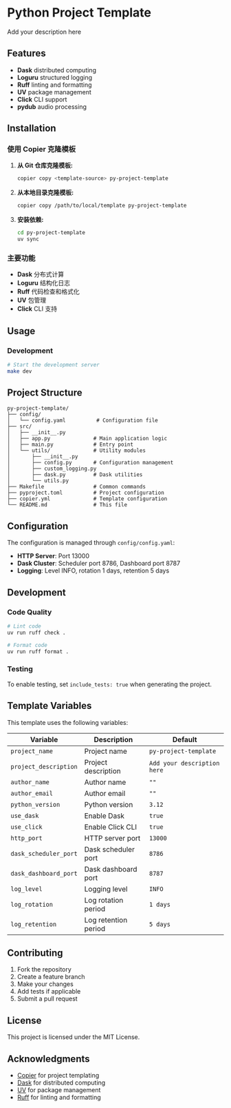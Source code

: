 # Python Project Template

Add your description here

## Features

- **Dask** distributed computing
- **Loguru** structured logging
- **Ruff** linting and formatting
- **UV** package management
- **Click** CLI support
- **pydub** audio processing

## Installation

### 使用 Copier 克隆模板

1. **从 Git 仓库克隆模板:**

   ```bash
   copier copy <template-source> py-project-template
   ```

2. **从本地目录克隆模板:**

   ```bash
   copier copy /path/to/local/template py-project-template
   ```

3. **安装依赖:**
   ```bash
   cd py-project-template
   uv sync
   ```

### 主要功能

- **Dask** 分布式计算
- **Loguru** 结构化日志
- **Ruff** 代码检查和格式化
- **UV** 包管理
- **Click** CLI 支持

## Usage

### Development

```bash
# Start the development server
make dev
```

## Project Structure

```
py-project-template/
├── config/
│   └── config.yaml          # Configuration file
├── src/
│   ├── __init__.py
│   ├── app.py              # Main application logic
│   ├── main.py             # Entry point
│   └── utils/              # Utility modules
│       ├── __init__.py
│       ├── config.py       # Configuration management
│       ├── custom_logging.py
│       ├── dask.py         # Dask utilities
│       └── utils.py
├── Makefile                # Common commands
├── pyproject.toml          # Project configuration
├── copier.yml              # Template configuration
└── README.md               # This file
```

## Configuration

The configuration is managed through `config/config.yaml`:

- **HTTP Server**: Port 13000
- **Dask Cluster**: Scheduler port 8786, Dashboard port 8787
- **Logging**: Level INFO, rotation 1 days, retention 5 days

## Development

### Code Quality

```bash
# Lint code
uv run ruff check .

# Format code
uv run ruff format .
```

### Testing

To enable testing, set `include_tests: true` when generating the project.

## Template Variables

This template uses the following variables:

| Variable              | Description          | Default                     |
| --------------------- | -------------------- | --------------------------- |
| `project_name`        | Project name         | `py-project-template`       |
| `project_description` | Project description  | `Add your description here` |
| `author_name`         | Author name          | `""`                        |
| `author_email`        | Author email         | `""`                        |
| `python_version`      | Python version       | `3.12`                      |
| `use_dask`            | Enable Dask          | `true`                      |
| `use_click`           | Enable Click CLI     | `true`                      |
| `http_port`           | HTTP server port     | `13000`                     |
| `dask_scheduler_port` | Dask scheduler port  | `8786`                      |
| `dask_dashboard_port` | Dask dashboard port  | `8787`                      |
| `log_level`           | Logging level        | `INFO`                      |
| `log_rotation`        | Log rotation period  | `1 days`                    |
| `log_retention`       | Log retention period | `5 days`                    |

## Contributing

1. Fork the repository
2. Create a feature branch
3. Make your changes
4. Add tests if applicable
5. Submit a pull request

## License

This project is licensed under the MIT License.

## Acknowledgments

- [Copier](https://copier.readthedocs.io/) for project templating
- [Dask](https://dask.org/) for distributed computing
- [UV](https://docs.astral.sh/uv/) for package management
- [Ruff](https://github.com/astral-sh/ruff) for linting and formatting
